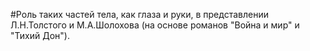 #Роль таких частей тела, как глаза и руки, в представлении Л.Н.Толстого и М.А.Шолохова (на основе романов "Война и мир" и "Тихий Дон").
